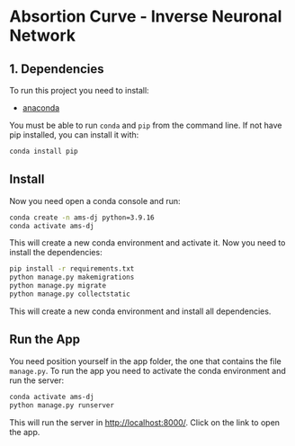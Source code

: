 # Absortion Curve - Inverse Neuronal Network 


## 1. Dependencies

To run this project you need to install:
- [anaconda](https://www.anaconda.com/download/)

You must be able to run `conda` and `pip` from the command line. If not have pip installed, you can install it with:
```bash
conda install pip
```


## Install
Now you need open a conda console and run:
```bash
conda create -n ams-dj python=3.9.16
conda activate ams-dj
```
This will create a new conda environment and activate it. Now you need to install the dependencies:
```bash
pip install -r requirements.txt
python manage.py makemigrations
python manage.py migrate
python manage.py collectstatic
```
This will create a new conda environment and install all dependencies.

## Run the App

You need position yourself in the app folder, the one that contains the file `manage.py`. To run the app you need to activate the conda environment and run the server:
```bash
conda activate ams-dj
python manage.py runserver
```
This will run the server in [http://localhost:8000/](http://localhost:8000/). Click on the link to open the app.
